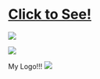 # [Click to See!](https://calvinjamesheath.github.io/Simple-Full-Responsive-Navbar-with-animated-set-up-/)

![](https://github.com/CalvinJamesHeath/Simple-Full-Responsive-Navbar-with-animated-set-up-/blob/master/readme.png?raw=true)

![](https://github.com/CalvinJamesHeath/Simple-Full-Responsive-Navbar-with-animated-set-up-/blob/master/responsive%20img.png?raw=true)

My Logo!!! 
![](https://github.com/CalvinJamesHeath/Simple-Full-Responsive-Navbar-with-animated-set-up-/blob/master/img/logoCAL.png?raw=true)
